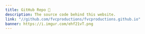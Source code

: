```yaml
---
title: GitHub Repo 🔧️
description: The source code behind this website.
link: "//github.com/fvcproductions/fvcproductions.github.io"
banner: https://i.imgur.com/ehf21vT.png
---
```

